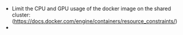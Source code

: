 - Limit the CPU and GPU usage of the docker image on the shared cluster: (https://docs.docker.com/engine/containers/resource_constraints/)
- 
